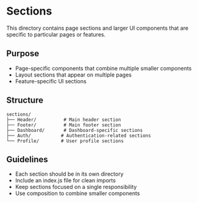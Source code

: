 # Sections

This directory contains page sections and larger UI components that are specific to particular pages or features.

## Purpose

- Page-specific components that combine multiple smaller components
- Layout sections that appear on multiple pages
- Feature-specific UI sections

## Structure

```
sections/
├── Header/          # Main header section
├── Footer/          # Main footer section
├── Dashboard/       # Dashboard-specific sections
├── Auth/           # Authentication-related sections
└── Profile/        # User profile sections
```

## Guidelines

- Each section should be in its own directory
- Include an index.js file for clean imports
- Keep sections focused on a single responsibility
- Use composition to combine smaller components 
